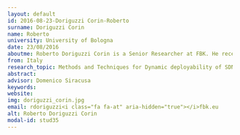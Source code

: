 ```yaml
---
layout: default 
id: 2016-08-23-Doriguzzi Corin-Roberto
surname: Doriguzzi Corin
name: Roberto
university: University of Bologna
date: 23/08/2016
aboutme: Roberto Doriguzzi Corin is a Senior Researcher at FBK. He received his degree in Mathematics in 1996 from the University of Trento, Italy, with a thesis in calculus of variations. From 1999 to 2008, he was employed in Neuricam in Trento as Head of the software development team on Embedded Systems. From May 2008 to December 2016 he worked as Senior Research Engineer at CREATE-NET, where he was involved in several European SDN-related projects such as OFELIA-FP7, ALIEN-FP7, NetIDE-FP7 and ACINO-H2020. He is currently working as a senior researcher at FBK and pursuing a Ph.D program in Telecommunication Engineering. His main research interests focus on network virtualisation, software defined networking (SDN), Linux embedded systems and network security. He has authored a number of publications on OpenFlow and SDN technologies as well as on network virtualisation.
from: Italy
research_topic: Methods and Techniques for Dynamic deployability of SDN/NFV systems
abstract: 
advisor: Domenico Siracusa
keywords: 
website: 
img: doriguzzi_corin.jpg
email: rdoriguzzi<i class="fa fa-at" aria-hidden="true"></i>fbk.eu
alt: Roberto Doriguzzi Corin
modal-id: stud35
---
```

